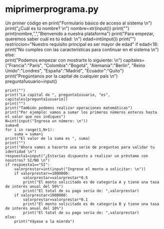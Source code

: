 # miprimerprograma.py
Un primer código en print("Formulario básico de acceso al sistema \n")
print("¿Cuál es tú nombre? \n")
nombre=str(input())
print("")
print(nombre,",","Bienvenido a nuestra plataforma")
print("Para empezar, queremos saber cuál es tú edad: \n")
edad=int(input())
print("")
restriccion="Nuestro requisito principal es ser mayor de edad"
if edad<18:
	print("No cumples con las características para continuar en el sistema \n")
else:    
    print("Podemos empezar con mostrarte lo siguiente: \n")
    capitales={"Francia":"París", "Colombia":"Bogotá", "Alemania":"Berlín", "Reino Unido":"Londres", "España":"Madrid", "Ecuador":"Quito"}
    print("Pregúntanos por la capital de cualquier país \n")
    pregunta1usuario=input()

    print("")
    print("La capital de ", pregunta1usuario, "es", capitales[pregunta1usuario])
    print("")
    print("También podemos realizar operaciones matemáticas")
    print("Por ejemplo: vamos a sumar los primeros números enteros hasta el valor que nos indiques")
    N=int(input("Ingresa un número: \n"))
    suma=0
    for i in range(1,N+1):
    	suma = suma+i
    print("El valor de la suma es ", suma)
    print("")
    print("Ahora vamos a hacerte una serie de preguntas para validar tu identidad \n")
    respuesta1=input("¿Estarías dispuesto a realizar un préstamo con nosotros? SI/NO \n")
    if respuesta1=="SI":
        valorprestar=int(input("Ingrese el monto a solicitar: \n"))
        if valorprestar>=1000000:
            valorprestar=valorprestar*0.5
            print("El monto solicitado es de categoría A y tiene una tasa de interés anual del 50%")
            print("El total de su pago sería de: ",valorprestar)
        if valorprestar<1000000:
            valorprestar=valorprestar*0.1
            print("El monto solicitado es de categoría B y tiene una tasa de interés anual del 10%")
            print("El total de su pago sería de: ",valorprestar)
    else:
    	print("Váyase a la mierda")
